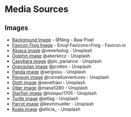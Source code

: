 # Media Sources

## Images
- [Background Image](https://www.rawpixel.com/image/2288877/free-illustration-image-background-green-ombre-watercolor) - @Ning - Raw Pixel
- [Favicon Frog Image](https://favicon.io/emoji-favicons/frog/) - Emoji Favicons>Frog - Favicon.io 
- [Alpaca image](https://unsplash.com/photos/Hc9G7owDs1s) @veverkolog - Unsplash
- [Dolphin image](https://unsplash.com/photos/K6kZKJOmZrk) @aberkecz - Unsplash
- [Capybara image](https://unsplash.com/photos/2EmW_HIy6Ns) @pic_parlance - Unsplash
- [Orangutan image](https://unsplash.com/photos/Pzm9LKmGQwk) @jcotten - Unsplash
- [Panda image](https://unsplash.com/photos/-4ljxMN_tGE) @sergioxu - Unsplash
- [Penguin image](https://unsplash.com/photos/Ak81Vc-kCf4) @corneliusventures - Unsplash
- [Sloth image](https://unsplash.com/photos/qbsdrZZ0M4c) @sevethavi - Unsplash
- [Otter image](https://unsplash.com/photos/mhXop68UAGk) @mana5280 - Unsplash
- [Starfish image](https://unsplash.com/photos/_oTwHa68CHA) @hotspur1705 - Unsplash
- [Turtle image](https://unsplash.com/photos/9XzyEzPAHMI) @jetlag - Unsplash
- [Parrot image](https://unsplash.com/photos/aeNg4YA41P8) @kevinmueller - Unsplash
- [Koala image](https://unsplash.com/photos/4xNDhf0nA-Y) @ellicia_ - Unsplash












